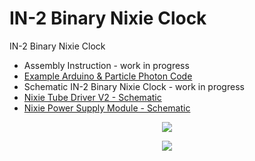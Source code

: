 # IN-2 Binary Nixie Clock
IN-2 Binary Nixie Clock

- Assembly Instruction - work in progress
- <a href="https://github.com/marcinsaj/in2-binary-nixie-clock/tree/master/example">Example Arduino & Particle Photon Code</a>
- Schematic IN-2 Binary Nixie Clock - work in progress 
- <a href="http://bit.ly/NTD-Schematic">Nixie Tube Driver V2 - Schematic</a>
- <a href="http://bit.ly/NPS-Schematic">Nixie Power Supply Module - Schematic</a>


<p align="center"><img src="https://raw.githubusercontent.com/marcinsaj/in2-binary-nixie-clock/master/extras/in2-binary-nixie-clock_00.jpg"></p>

<p align="center"><img src="https://raw.githubusercontent.com/marcinsaj/in2-binary-nixie-clock/master/extras/in-2-binary-nixie-clock-diagram.jpg"></p>
